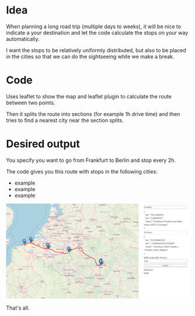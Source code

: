 # Idea

When planning a long road trip (multiple days to weeks), it will be nice to indicate a your destination and let the code calculate the stops on your way automatically.

I want the stops to be relatively uniformly distributed, but also to be placed in the cities so that we can do the sightseeing while we make a break.

# Code

Uses leaflet to show the map and leaflet plugin to calculate the route between two points.

Then it splits the route into sections (for example 1h drive time) and then tries to find a nearest city near the section splits.

# Desired output

You specify you want to go from Frankfurt to Berlin and stop every 2h.

The code gives you this route with stops in the following cities:
 * example
 * example
 * example

![screenshot](docs/screenshot.png)

That's all.

